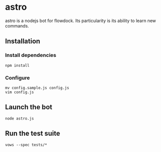 astro
=====

astro is a nodejs bot for flowdock.
Its particularity is its ability to learn new commands.

## Installation

### Install dependencies

    npm install

### Configure

    mv config.sample.js config.js
    vim config.js

## Launch the bot

    node astro.js

## Run the test suite

    vows --spec tests/*